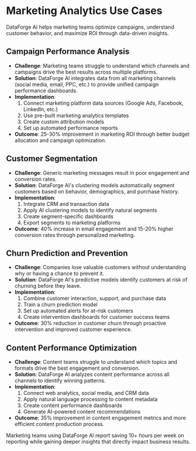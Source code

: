 # Marketing Analytics Use Cases

DataForge AI helps marketing teams optimize campaigns, understand customer behavior, and maximize ROI through data-driven insights.

## Campaign Performance Analysis

- **Challenge**: Marketing teams struggle to understand which channels and campaigns drive the best results across multiple platforms.
- **Solution**: DataForge AI integrates data from all marketing channels (social media, email, PPC, etc.) to provide unified campaign performance dashboards.
- **Implementation**:
  1. Connect marketing platform data sources (Google Ads, Facebook, LinkedIn, etc.)
  2. Use pre-built marketing analytics templates
  3. Create custom attribution models
  4. Set up automated performance reports
- **Outcome**: 25-30% improvement in marketing ROI through better budget allocation and campaign optimization.

## Customer Segmentation

- **Challenge**: Generic marketing messages result in poor engagement and conversion rates.
- **Solution**: DataForge AI's clustering models automatically segment customers based on behavior, demographics, and purchase history.
- **Implementation**:
  1. Integrate CRM and transaction data
  2. Apply AI clustering models to identify natural segments
  3. Create segment-specific dashboards
  4. Export segments to marketing platforms
- **Outcome**: 40% increase in email engagement and 15-20% higher conversion rates through personalized marketing.

## Churn Prediction and Prevention

- **Challenge**: Companies lose valuable customers without understanding why or having a chance to prevent it.
- **Solution**: DataForge AI's predictive models identify customers at risk of churning before they leave.
- **Implementation**:
  1. Combine customer interaction, support, and purchase data
  2. Train a churn prediction model
  3. Set up automated alerts for at-risk customers
  4. Create intervention dashboards for customer success teams
- **Outcome**: 30% reduction in customer churn through proactive intervention and improved customer experience.

## Content Performance Optimization

- **Challenge**: Content teams struggle to understand which topics and formats drive the best engagement and conversion.
- **Solution**: DataForge AI analyzes content performance across all channels to identify winning patterns.
- **Implementation**:
  1. Connect web analytics, social media, and CRM data
  2. Apply natural language processing to content metadata
  3. Create content performance dashboards
  4. Generate AI-powered content recommendations
- **Outcome**: 35% improvement in content engagement metrics and more efficient content production process.

Marketing teams using DataForge AI report saving 10+ hours per week on reporting while gaining deeper insights that directly impact business results.

